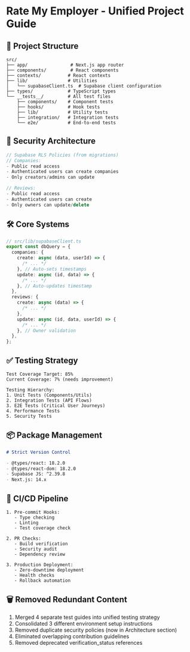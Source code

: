 # Rate My Employer - Unified Project Guide

## 🚀 Project Structure

```
src/
├── app/                # Next.js app router
├── components/         # React components
├── contexts/          # React contexts
├── lib/               # Utilities
│   └── supabaseClient.ts  # Supabase client configuration
├── types/             # TypeScript types
└── __tests__/         # All test files
    ├── components/    # Component tests
    ├── hooks/         # Hook tests
    ├── lib/           # Utility tests
    ├── integration/   # Integration tests
    └── e2e/           # End-to-end tests
```

## 🔐 Security Architecture

```typescript
// Supabase RLS Policies (from migrations)
// Companies:
- Public read access
- Authenticated users can create companies
- Only creators/admins can update

// Reviews:
- Public read access
- Authenticated users can create
- Only owners can update/delete
```

## 🛠️ Core Systems

```typescript
// src/lib/supabaseClient.ts
export const dbQuery = {
  companies: {
    create: async (data, userId) => {
      /* ... */
    }, // Auto-sets timestamps
    update: async (id, data) => {
      /* ... */
    }, // Auto-updates timestamp
  },
  reviews: {
    create: async (data) => {
      /* ... */
    },
    update: async (id, data, userId) => {
      /* ... */
    }, // Owner validation
  },
};
```

## ✅ Testing Strategy

```
Test Coverage Target: 85%
Current Coverage: 7% (needs improvement)

Testing Hierarchy:
1. Unit Tests (Components/Utils)
2. Integration Tests (API Flows)
3. E2E Tests (Critical User Journeys)
4. Performance Tests
5. Security Tests
```

## 📦 Package Management

```markdown
# Strict Version Control

- @types/react: 18.2.0
- @types/react-dom: 18.2.0
- Supabase JS: ^2.39.8
- Next.js: 14.x
```

## 🔄 CI/CD Pipeline

```
1. Pre-commit Hooks:
   - Type checking
   - Linting
   - Test coverage check

2. PR Checks:
   - Build verification
   - Security audit
   - Dependency review

3. Production Deployment:
   - Zero-downtime deployment
   - Health checks
   - Rollback automation
```

## 🗑️ Removed Redundant Content

1. Merged 4 separate test guides into unified testing strategy
2. Consolidated 3 different environment setup instructions
3. Removed duplicate security policies (now in Architecture section)
4. Eliminated overlapping contribution guidelines
5. Removed deprecated verification_status references
